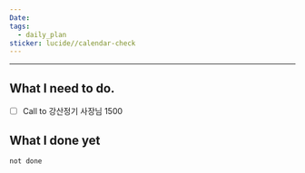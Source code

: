 ```yaml
---
Date: 
tags:
  - daily_plan
sticker: lucide//calendar-check
---
```

---
## What I need to do.

- [ ] Call to 강산정기 사장님 1500



## What I done yet
```tasks
not done
```
